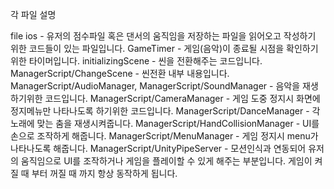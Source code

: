 각 파일 설명

file ios - 유저의 점수파일 혹은 댄서의 움직임을 저장하는 파일을 읽어오고 작성하기 위한 코드들이 있는 파일입니다.
GameTimer - 게임(음악)이 종료될 시점을 확인하기 위한 타이머입니다.
initializingScene - 씬을 전환해주는 코드입니다.
ManagerScript/ChangeScene - 씬전환 내부 내용입니다.
ManagerScript/AudioManager, ManagerScript/SoundManager - 음악을 재생하기위한 코드입니다.
ManagerScript/CameraManager - 게임 도중 정지시 화면에 정지메뉴만 나타나도록 하기위한 코드입니다.
ManagerScript/DanceManager - 각 노래에 맞는 춤을 재생시켜줍니다.
ManagerScript/HandCollisionManager - UI를 손으로 조작하게 해줍니다.
ManagerScript/MenuManager - 게임 정지시 menu가 나타나도록 해줍니다.
ManagerScript/UnityPipeServer - 모션인식과 연동되어 유저의 움직임으로 UI를 조작하거나 게임을 플레이할 수 있게 해주는 부분입니다.
			                          게임이 켜질 때 부터 꺼질 때 까지 항상 동작하게 됩니다.
